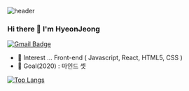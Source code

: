 
![header](https://capsule-render.vercel.app/api?type=slice&height=300&section=header&text=HyeonJeong&fontSize=90)

### Hi there 👋 I'm HyeonJeong
[![Gmail Badge](https://img.shields.io/badge/-Gmail-c14438?style=flat-square&logo=Gmail&logoColor=white&link=mailto:hse05105@gmail.com)](mailto:hse05105@gmail.com) 

- 🌱 Interest ... Front-end ( Javascript, React, HTML5, CSS )
- 📌 Goal(2020) : 마인드 셋

<!--
### skill stacks
<img alt="" src="https://img.shields.io/badge/-javascript-yellow?logo=javascript&logoColor=white">-->
[![Top Langs](https://github-readme-stats.vercel.app/api/top-langs/?username=giraff&layout=compact)](https://github.com/anuraghazra/github-readme-stats)
